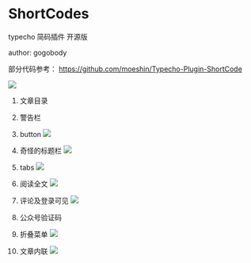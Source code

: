 # ShortCodes

typecho 简码插件 开源版

author: gogobody

部分代码参考： https://github.com/moeshin/Typecho-Plugin-ShortCode


![](https://cdn.jsdelivr.net/gh/gogobody/blog-img/blogimg/20210421110244.png)

1. 文章目录
2. 警告栏
3. button
![](https://cdn.jsdelivr.net/gh/gogobody/blog-img/blogimg/20210421105751.png)
4. 奇怪的标题栏
![](https://cdn.jsdelivr.net/gh/gogobody/blog-img/blogimg/20210421105813.png)
5. tabs
![](https://cdn.jsdelivr.net/gh/gogobody/blog-img/blogimg/20210421105834.png)
6. 阅读全文
![](https://cdn.jsdelivr.net/gh/gogobody/blog-img/blogimg/20210421105912.png)
7. 评论及登录可见
![](https://cdn.jsdelivr.net/gh/gogobody/blog-img/blogimg/20210421105949.png)
   
1. 公众号验证码
2. 折叠菜单
![](https://cdn.jsdelivr.net/gh/gogobody/blog-img/blogimg/20210421110059.png)
3. 文章内联
![](https://cdn.jsdelivr.net/gh/gogobody/blog-img/blogimg/20210421110114.png)
